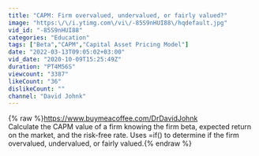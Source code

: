```yaml
---
title: "CAPM: Firm overvalued, undervalued, or fairly valued?"
image: "https:\/\/i.ytimg.com\/vi\/-85S9nHUI88\/hqdefault.jpg"
vid_id: "-85S9nHUI88"
categories: "Education"
tags: ["Beta","CAPM","Capital Asset Pricing Model"]
date: "2022-03-13T09:05:02+03:00"
vid_date: "2020-10-09T15:25:49Z"
duration: "PT4M56S"
viewcount: "3387"
likeCount: "36"
dislikeCount: ""
channel: "David Johnk"
---
```

{% raw %}<a rel="nofollow" target="blank" href="https://www.buymeacoffee.com/DrDavidJohnk">https://www.buymeacoffee.com/DrDavidJohnk</a><br />Calculate the CAPM value of a firm knowing the firm beta, expected return on the market, and the risk-free rate.  Uses =if() to determine if the firm overvalued, undervalued, or fairly valued.{% endraw %}
